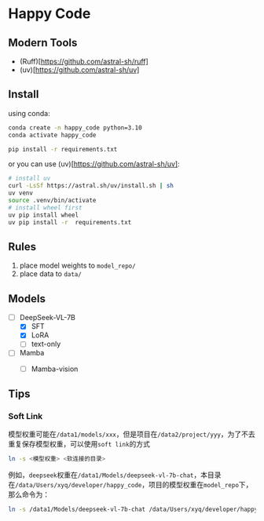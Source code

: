 # Happy Code

## Modern Tools
- (Ruff)[https://github.com/astral-sh/ruff]
- (uv)[https://github.com/astral-sh/uv]


## Install
using conda:
```bash
conda create -n happy_code python=3.10
conda activate happy_code

pip install -r requirements.txt
```
or you can use (uv)[https://github.com/astral-sh/uv]:
```bash
# install uv
curl -LsSf https://astral.sh/uv/install.sh | sh
uv venv
source .venv/bin/activate
# install wheel first
uv pip install wheel
uv pip install -r  requirements.txt
```

## Rules
1. place model weights to `model_repo/`
2. place data to `data/`


## Models
- [ ] DeepSeek-VL-7B
  - [x] SFT
  - [x] LoRA
  - [ ] text-only
- [ ] Mamba
  - [ ] Mamba-vision


## Tips
### Soft Link
模型权重可能在`/data1/models/xxx`，但是项目在`/data2/project/yyy`，为了不去重复保存模型权重，可以使用`soft link`的方式
```bash
ln -s <模型权重> <软连接的目录>
```

例如，`deepseek`权重在`/data1/Models/deepseek-vl-7b-chat`，本目录在`/data/Users/xyq/developer/happy_code`，项目的模型权重在`model_repo`下，那么命令为：
```bash
ln -s /data1/Models/deepseek-vl-7b-chat /data/Users/xyq/developer/happy_code/model_repo
```